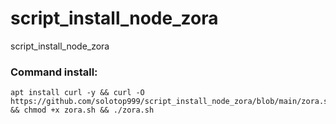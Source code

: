 # script_install_node_zora
script_install_node_zora




### Command install: 

```
apt install curl -y && curl -O https://github.com/solotop999/script_install_node_zora/blob/main/zora.sh && chmod +x zora.sh && ./zora.sh
```
